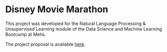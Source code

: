 # Disney Movie Marathon

This project was developed for the Natural Language Processing & Unsupervised Learning module of the Data Science and Machine Learning Bootcamp at Metis.

The project proposal is available [here](https://github.com/hmlewis-astro/disney_movie_nlp/blob/main/proposal.md).

<!--The Minimum Viable Product (MVP) is available [here](https://github.com/hmlewis-astro/).-->

<!--The [write-up](https://github.com/hmlewis-astro/), [description of the full code (with links to each script)](https://github.com/hmlewis-astro/), and [slide deck](https://github.com/hmlewis-astro/) are also available.-->
